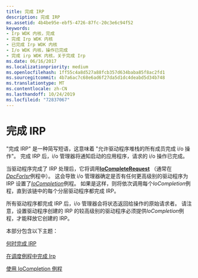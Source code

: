 ```yaml
---
title: 完成 IRP
description: 完成 IRP
ms.assetid: 4b4be95e-ebf5-4726-87fc-20c3e6c94f52
keywords:
- Irp WDK 内核，完成
- 完成 Irp WDK 内核
- 已完成 Irp WDK 内核
- I/o WDK 内核，操作已完成
- 完成 irp WDK 内核，关于完成 Irp
ms.date: 06/16/2017
ms.localizationpriority: medium
ms.openlocfilehash: 1ff55c4a8d527a88fcb357d634baba85f8ac2fd1
ms.sourcegitcommit: 4b7a6ac7c68e6ad6f27da5d1dc4deabd5d34b748
ms.translationtype: MT
ms.contentlocale: zh-CN
ms.lasthandoff: 10/24/2019
ms.locfileid: "72837067"
---
```

# <a name="completing-irps"></a>完成 IRP





"完成 IRP" 是一种简写短语，这意味着 "允许驱动程序堆栈的所有成员完成 i/o 操作"。 完成 IRP 后，i/o 管理器将通知启动的应用程序，请求的 i/o 操作已完成。

当驱动程序完成了 IRP 处理后，它将调用[**IoCompleteRequest**](https://docs.microsoft.com/windows-hardware/drivers/ddi/wdm/nf-wdm-iocompleterequest) （通常在[*DpcForIsr*](https://docs.microsoft.com/windows-hardware/drivers/ddi/wdm/nc-wdm-io_dpc_routine)例程中）。 这会导致 i/o 管理器确定是否有任何更高级别的驱动程序为 IRP 设置了[*IoCompletion*](https://docs.microsoft.com/windows-hardware/drivers/ddi/wdm/nc-wdm-io_completion_routine)例程。 如果是这样，则将依次调用每个*IoCompletion*例程，直到该链中的每个分层驱动程序都完成 IRP。

所有驱动程序都完成 IRP 后，i/o 管理器会将状态返回给操作的原始请求者。 请注意，设置驱动程序创建的 IRP 的较高级别的驱动程序必须提供*IoCompletion*例程，才能释放它创建的 IRP。

本部分包含以下主题：

[何时完成 IRP](when-to-complete-an-irp.md)

[在调度例程中完成 Irp](completing-irps-in-dispatch-routines.md)

[使用 IoCompletion 例程](using-iocompletion-routines.md)

 

 




